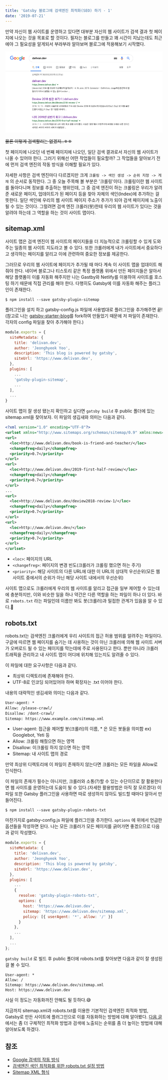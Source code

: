 ```yaml
---
title: 'Gatsby 블로그에 검색엔진 최적화(SEO) 하기 - 1'
date: '2019-07-21'
---
```


만약 자신이 웹 사이트를 운영하고 있다면 대부분 자신의 웹 사이트가 검색 결과 첫 페이지에 나오는 것을 목표로 할 것이다. 필자는 블로그를 만들고 꽤 시간이 지났는데도 최근에야 그 필요성을 알게되서 부랴부랴 알아보며 블로그에 적용해보기 시작했다.

<img src="./search-delivan.png" alt="Search delivan.dev"/>

~~물론 이렇게 검색할리는 없겠지..ㅎㅎ~~

첫 페이지에 나오던 네 번째 페이지에 나오던, 일단 검색 결과로서 자신의 웹 사이트가 나올 수 있어야 한다. 그러기 위해선 어떤 작업들이 필요할까? 그 작업들을 알아보기 전에 먼저 검색 엔진의 작동 방식을 이해할 필요가 있다. 

자세한 사항은 검색 엔진마다 다르겠지만 크게 `크롤링 -> 색인 생성 -> 순위 지정 -> 게재` 의 순서로 동작한다. 그 중 오늘 주목해 볼 부분은 '크롤링'이다. 크롤링이란 웹 사이트를 돌아다니며 정보를 추출하는 행위인데, 그 중 검색 엔진이 하는 크롤링은 우리가 알려준 새로운 페이지, 업데이트가 된 페이지 등을 찾아 자체의 색인(Index)에 추가하는 걸 뜻한다. 일단 색인에 우리의 웹 사이트 페이지 주소가 추가가 되야 검색 페이지에 노출이 될 수 있는 것이다. 그럴려면 검색 엔진 크롤러(봇)한테 우리의 웹 사이트가 있다는 것을 알려야 하는데 그 역할을 하는 것이 사이트 맵이다.

## sitemap.xml
사이트 맵은 검색 엔진이 웹 사이트의 페이지들을 더 지능적으로 크롤링할 수 있게 도와주는 일종의 웹 사이트 지도라고 볼 수 있다. 또한 크롤러에게 내가 사이트에서 중요하다고 생각하는 페이지를 알리고 이에 관련하여 중요한 정보를 제공한다.

그러므로 우리의 웹 사이트에 페이지가 추가될 때 마다 계속 이 사이트 맵을 업데이트 해줘야 한다. 네이버 블로그나 티스토리 같은 특정 플랫폼 위에서 만든 페이지들은 알아서 해당 플랫폼이 이를 자동화 해주지만 나는 Gastby와 Netlify를 이용하여 사이트를 호스팅 하기 때문에 직접 관리를 해야 한다. 다행히도 Gatsby에 이를 자동화 해주는 플러그인이 존재한다.

```shell
$ npm install --save gatsby-plugin-sitemap
```
플러그인을 설치 하고 gatsby-config.js 파일에 사용법대로 플러그인을 추가해주면 끝! (참고로 나는 <a href="https://github.com/gatsbyjs/gatsby-starter-blog" target="_blank"> gatsby-starter-blog</a>를 fork하여 만들었기 때문에 저 파일이 존재한다. 각자의 config 파일을 찾아 추가해야 한다.)
```js
module.exports = {
  siteMetadata: {
    title: 'delivan.dev',
    author: 'Jeonghyeok Yoo',
    description: 'This blog is powered by gatsby',
    siteUrl: 'https://www.delivan.dev',
  },
  plugins: [
    ...
    'gatsby-plugin-sitemap',
    ...
  ],
  ...
}
```

사이트 맵이 잘 생성 됐는지 확인하고 싶다면 `gatsby build` 후 public 폴더에 있는 sitemap.xml을 찾아보자. 이 파일의 생김새와 의미는 다음과 같다.

```xml
<?xml version="1.0" encoding="UTF-8"?>
<urlset xmlns="http://www.sitemaps.org/schemas/sitemap/0.9" xmlns:news="http://www.google.com/schemas/sitemap-news/0.9" xmlns:xhtml="http://www.w3.org/1999/xhtml" xmlns:mobile="http://www.google.com/schemas/sitemap-mobile/1.0" xmlns:image="http://www.google.com/schemas/sitemap-image/1.1" xmlns:video="http://www.google.com/schemas/sitemap-video/1.1">
<url>
  <loc>http://www.delivan.dev/book-is-friend-and-teacher/</loc>
  <changefreq>daily</changefreq>
  <priority>0.7</priority> 
</url>
<url>
  <loc>http://www.delivan.dev/2019-first-half-review/</loc>
  <changefreq>daily</changefreq>
  <priority>0.7</priority>
</url>
...
<url>
  <loc>http://www.delivan.dev/deview2018-review-1/</loc>
  <changefreq>daily</changefreq>
  <priority>0.7</priority>
</url>
<url> 
  <loc>http://www.delivan.dev/</loc>
  <changefreq>daily</changefreq>
  <priority>0.7</priority>
</url>
</urlset>
```
- `<loc>`: 페이지의 URL
- `<changefreg>`: 페이지의 변경 빈도(크롤러가 크롤링 했으면 하는 주기)
- `<priority>`: 해당 사이트의 다른 URL에 대한 이 URL의 상대적 우선순위(모든 웹 사이트 중에서의 순위가 아닌 해당 사이트 내에서의 우선순위)

사이트 맵으로도 크롤러에게 우리의 웹 사이트를 알리고 접근을 일부 제어할 수 있는데에 충분하지만, 이와 비슷한 일을 하나 약간은 다른 역할을 하는 파일이 하나 더 있다. 바로 `robots.txt` 라는 파일인데 이름만 봐도 봇(크롤러)과 밀접한 관계가 있음을 알 수 있다.🤖

## robots.txt
robots.txt는 검색엔진 크롤러에게 우리 사이트의 접근 허용 범위를 알려주는 파일이다. 구글에 따르면 웹 페이지를 숨기는 데 사용하는 것이 아닌 크롤러에 의해 웹 사이트 서버가 오버로드 될 수 있는 페이지를 막는데에 주로 사용된다고 한다. 뿐만 아니라 크롤러 트래픽을 관리하고 내 사이트 맵이 어디에 위치해 있는지도 알려줄 수 있다. 

이 파일에 대한 요구사항은 다음과 같다.
- 최상위 디렉토리에 존재해야 한다.
- UTF-8로 인코딩 되어있어야 하며 확장자는 .txt 이어야 한다.

내용의 대략적인 생김새와 의미는 다음과 같다.
```txt
User-agent: *
Allow: /please-crawl/
Disallow: /dont-crawl/
Sitemap: https://www.example.com/sitemap.xml
```

- User-agent: 접근을 제어할 봇(크롤러)의 이름, * 은 모든 봇들을 의미함 ex) Googlebot, Yeti 등
- Allow: 크롤링 해줬으면 하는 영역
- Disallow: 이크롤링 하지 않으면 하는 영역
- Sitemap: 내 사이트 맵의 경로

만약 최상위 디렉토리에 이 파일이 존재하지 않는다면 크롤러는 모든 파일을 Allow로 인식한다. 

이 파일의 존재가 필수는 아니지만, 크롤러와 소통(?)할 수 있는 수단이므로 잘 활용한다면 웹 사이트를 운영하는데 도움이 될 수 있다.(자세한 활용방법은 아직 잘 모르겠다) 이 파일 또한 Gatsby 플러그인을 사용하면 따로 생성하지 않아도 빌드할 때마다 알아서 만들어진다.

```shell
$ npm install --save gatsby-plugin-robots-txt
```

마찬가지로 gatsby-config.js 파일에 플러그인을 추가한다. `options` 에 위에서 언급한 옵션들을 작성하면 된다. 나는 모든 크롤러가 모든 페이지를 긁어가면 좋겠으므로 다음과 같이 작성했다.
```js
module.exports = {
  siteMetadata: {
    title: 'delivan.dev',
    author: 'Jeonghyeok Yoo',
    description: 'This blog is powered by gatsby',
    siteUrl: 'https://www.delivan.dev',
  },
  plugins: [
    ...
    {
      resolve: 'gatsby-plugin-robots-txt',
      options: {
        host: 'https://www.delivan.dev',
        sitemap: 'https://www.delivan.dev/sitemap.xml',
        policy: [{ userAgent: '*', allow: '/' }]
      }
    },
    ...
  ],
  ...
};
```

`gatsby build` 로 빌드 후 public 폴더에 robots.txt를 찾아보면 다음과 같이 잘 생성된걸 볼 수 있다.

```
User-agent: *
Allow: /
Sitemap: https://www.delivan.dev/sitemap.xml
Host: https://www.delivan.dev
```
사실 이 정도는 자동화까진 안해도 될 듯하다.😅

지금까지 sitemap.xml과 robots.txt를 이용한 기본적인 검색엔진 최적화 방법, Gatsby로 만든 사이트에 플러그인으로 이를 자동화하는 방법에 대해 알아봤다. <a href="https://delivan.dev/gatsby-blog-seo-2" target="_blank">다음 글</a>에서는 좀 더 구체적인 최적화 방법과 검색에 노출되는 순위를 좀 더 높이는 방법에 대해 알아보도록 하겠다.

## 참조

- <a href="https://support.google.com/webmasters/answer/70897?ref_topic=3309469#long_version" target="_blank">Google 검색의 작동 방식</a>
- <a href="https://extrememanual.net/10728" target="_blank">검색엔진 색인 최적화를 위한 robots.txt 설정 방법</a>
- <a href="https://www.sitemaps.org/ko/protocol.html" target="_blank">Sitemap XML 형식</a>